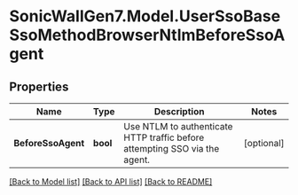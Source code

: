# SonicWallGen7.Model.UserSsoBaseSsoMethodBrowserNtlmBeforeSsoAgent

## Properties

Name | Type | Description | Notes
------------ | ------------- | ------------- | -------------
**BeforeSsoAgent** | **bool** | Use NTLM to authenticate HTTP traffic before attempting SSO via the agent. | [optional] 

[[Back to Model list]](../README.md#documentation-for-models) [[Back to API list]](../README.md#documentation-for-api-endpoints) [[Back to README]](../README.md)

